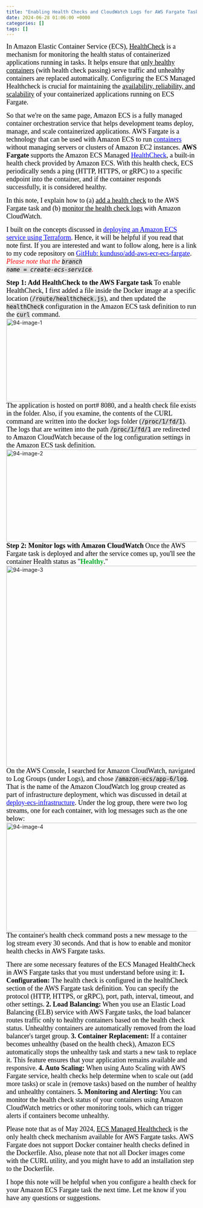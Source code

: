 ```yaml
---
title: "Enabling Health Checks and CloudWatch Logs for AWS Fargate Tasks"
date: 2024-06-28 01:06:00 +0000
categories: []
tags: []
---
```


<span style="font-size: 18px"><span style="font-family: calibri"><span style="color: #000000">In Amazon Elastic Container Service (ECS), <span style="text-decoration: underline">HealthCheck</span> is a mechanism for monitoring the health status of containerized applications running in tasks. It helps ensure that <span style="text-decoration: underline">only healthy containers</span> (with health check passing) serve traffic and unhealthy containers are replaced automatically. Configuring the ECS Managed Healthcheck is crucial for maintaining the <span style="text-decoration: underline">availability, reliability, and scalability</span> of your containerized applications running on ECS Fargate.</span></span></span>
<!--more--><span style="font-size: 18px"><span style="font-family: calibri"><span style="color: #000000">So that we're on the same page, Amazon ECS is a fully managed container orchestration service that helps development teams deploy, manage, and scale containerized applications. AWS Fargate is a technology that can be used with Amazon ECS to run <a href="https://aws.amazon.com/what-are-containers" target="_blank" rel="noopener"><span style="font-size: 18px"><span style="font-family: calibri"><span style="color: #0000ff">containers</span></span></span></a> without managing servers or clusters of Amazon EC2 instances. <strong>AWS Fargate</strong> supports the Amazon ECS Managed <a href="https://docs.aws.amazon.com/AmazonECS/latest/APIReference/API_HealthCheck.html" target="_blank" rel="noopener"><span style="font-size: 18px"><span style="font-family: calibri"><span style="color: #0000ff">HealthCheck</span></span></span></a>, a built-in health check provided by Amazon ECS. With this health check, ECS periodically sends a ping (HTTP, HTTPS, or gRPC) to a specific endpoint into the container, and if the container responds successfully, it is considered healthy.</span></span></span>
<span style="font-size: 18px"><span style="font-family: calibri"><span style="color: #000000">In this note, I explain how to (a) <span style="text-decoration: underline">add a health check</span> to the AWS Fargate task and (b) <span style="text-decoration: underline">monitor the health check logs</span> with Amazon CloudWatch.</span></span></span>

<span style="font-size: 18px"><span style="font-family: calibri"><span style="color: #000000">I built on the concepts discussed in <a href="https://skundunotes.com/2024/05/06/continuous-deployment-of-amazon-ecs-service-using-terraform-and-github-actions/" target="_blank" rel="noopener"><span style="font-size: 18px"><span style="font-family: calibri"><span style="color: #0000ff">deploying an Amazon ECS service using Terraform</span></span></span></a>. Hence, it will be helpful if you read that note first. If you are interested and want to follow along, here is a link to my code repository on <a href="https://github.com/kunduso/add-aws-ecr-ecs-fargate/tree/create-ecs-service" target="_blank" rel="noopener"><span style="font-size: 18px"><span style="font-family: calibri"><span style="color: #0000ff">GitHub: kunduso/add-aws-ecr-ecs-fargate</span></span></span></a>.</span></span></span><em><span style="font-size: 18px"><span style="font-family: calibri"><span style="color: #ff0000"> Please note that the <code style="background-color: #dcdcdc;font-size: 15px;color: #000000">branch name = create-ecs-service</code>.</span></span></span></em>

<strong><span style="font-size: 18px"><span style="font-family: calibri"><span style="color: #000000">Step 1: Add HealthCheck to the AWS Fargate task</span></span></span></strong>
<span style="font-size: 18px"><span style="font-family: calibri"><span style="color: #000000">To enable HealthCheck, I first added a file inside the Docker image at a specific location (<code style="background-color: #dcdcdc;font-size: 15px;color: #000000">/route/healthcheck.js</code>), and then updated the <code style="background-color: #dcdcdc;font-size: 15px;color: #000000">healthCheck</code> configuration in the Amazon ECS task definition to run the <code style="background-color: #dcdcdc;font-size: 15px;color: #000000">curl</code> command.</span></span></span>
<img class="alignnone size-full wp-image-4244" src="https://skundunotes.com/wp-content/uploads/2024/06/94-image-1.png" alt="94-image-1" width="1051" height="219" />
<span style="font-size: 18px"><span style="font-family: calibri"><span style="color: #000000">The application is hosted on port# 8080, and a health check file exists in the folder. Also, if you examine, the contents of the CURL command are written into the docker logs folder (<code style="background-color: #dcdcdc;font-size: 15px;color: #000000">/proc/1/fd/1</code>). The logs that are written into the path <code style="background-color: #dcdcdc;font-size: 15px;color: #000000">/proc/1/fd/1</code> are redirected to Amazon CloudWatch because of the log configuration settings in the Amazon ECS task definition.</span></span></span>
<img class="alignnone size-full wp-image-4245" src="https://skundunotes.com/wp-content/uploads/2024/06/94-image-2.png" alt="94-image-2" width="781" height="244" />
<strong><span style="font-size: 18px"><span style="font-family: calibri"><span style="color: #000000">Step 2: Monitor logs with Amazon CloudWatch</span></span></span></strong>
<span style="font-size: 18px"><span style="font-family: calibri"><span style="color: #000000">Once the AWS Fargate task is deployed and after the service comes up, you'll see the container Health status as "<strong><span style="color: #05ac26">Healthy</span></strong>."</span></span></span>
<img class="alignnone size-full wp-image-4246" src="https://skundunotes.com/wp-content/uploads/2024/06/94-image-3.png" alt="94-image-3" width="1276" height="531" />
<span style="font-size: 18px"><span style="font-family: calibri"><span style="color: #000000">On the AWS Console, I searched for Amazon CloudWatch, navigated to Log Groups (under Logs), and chose <code style="background-color: #dcdcdc;font-size: 15px;color: #000000">/amazon-ecs/app-6/log</code>. That is the name of the Amazon CloudWatch log group created as part of infrastructure deployment, which was discussed in detail at <a href="https://skundunotes.com/2024/04/10/create-infrastructure-to-host-an-amazon-ecs-service-using-terraform/" target="_blank" rel="noopener"><span style="font-size: 18px"><span style="font-family: calibri"><span style="color: #0000ff">deploy-ecs-infrastructure</span></span></span></a>. Under the log group, there were two log streams, one for each container, with log messages such as the one below:</span></span></span>
<img class="alignnone size-full wp-image-4247" src="https://skundunotes.com/wp-content/uploads/2024/06/94-image-4.png" alt="94-image-4" width="1210" height="287" />
<span style="font-size: 18px"><span style="font-family: calibri"><span style="color: #000000">The container's health check command posts a new message to the log stream every 30 seconds. </span></span></span><span style="font-size: 18px"><span style="font-family: calibri"><span style="color: #000000">And that is how to enable and monitor health checks in AWS Fargate tasks.</span></span></span>

<span style="font-size: 18px"><span style="font-family: calibri"><span style="color: #000000">There are some necessary features of the ECS Managed HealthCheck in AWS Fargate tasks that you must understand before using it:</span></span></span>
<span style="font-size: 18px"><span style="font-family: calibri"><span style="color: #000000"><strong>1. Configuration:</strong> The health check is configured in the healthCheck section of the AWS Fargate task definition. You can specify the protocol (HTTP, HTTPS, or gRPC), port, path, interval, timeout, and other settings.</span></span></span>
<span style="font-size: 18px"><span style="font-family: calibri"><span style="color: #000000"><strong>2. Load Balancing:</strong> When you use an Elastic Load Balancing (ELB) service with AWS Fargate tasks, the load balancer routes traffic only to healthy containers based on the health check status. Unhealthy containers are automatically removed from the load balancer's target group.</span></span></span>
<span style="font-size: 18px"><span style="font-family: calibri"><span style="color: #000000"><strong>3. Container Replacement:</strong> If a container becomes unhealthy (based on the health check), Amazon ECS automatically stops the unhealthy task and starts a new task to replace it. This feature ensures that your application remains available and responsive.</span></span></span>
<span style="font-size: 18px"><span style="font-family: calibri"><span style="color: #000000"><strong>4. Auto Scaling:</strong> When using Auto Scaling with AWS Fargate service, health checks help determine when to scale out (add more tasks) or scale in (remove tasks) based on the number of healthy and unhealthy containers.</span></span></span>
<span style="font-size: 18px"><span style="font-family: calibri"><span style="color: #000000"><strong>5. Monitoring and Alerting:</strong> You can monitor the health check status of your containers using Amazon CloudWatch metrics or other monitoring tools, which can trigger alerts if containers become unhealthy.</span></span></span>

<span style="font-size: 18px"><span style="font-family: calibri"><span style="color: #000000"> Please note that as of May 2024, <span style="text-decoration: underline">ECS Managed Healthcheck</span> is the only health check mechanism available for AWS Fargate tasks. AWS Fargate does not support Docker container health checks defined in the Dockerfile. Also, please note that not all Docker images come with the CURL utility, and you might have to add an installation step to the Dockerfile.</span></span></span>

<span style="font-size: 18px"><span style="font-family: calibri"><span style="color: #000000">I hope this note will be helpful when you configure a health check for your Amazon ECS Fargate task the next time. Let me know if you have any questions or suggestions.</span></span></span>
